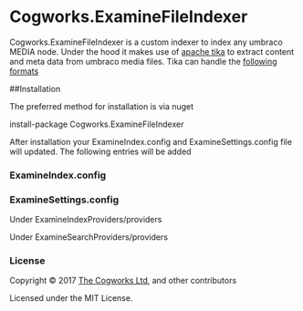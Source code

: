 # Cogworks.ExamineFileIndexer

Cogworks.ExamineFileIndexer is a custom indexer to index any umbraco MEDIA node. 
Under the hood it makes use of [apache tika](http://tika.apache.org/) to extract content and meta data from umbraco media files. 
Tika can handle the [following formats](http://tika.apache.org/1.2/formats.html)

##Installation

The preferred method for installation is via nuget 

install-package Cogworks.ExamineFileIndexer

After installation your ExamineIndex.config and ExamineSettings.config file will updated.  The following entries will be added

### ExamineIndex.config ###

  <IndexSet SetName="MediaIndexSet" IndexPath="~/App_Data/TEMP/ExamineIndexes/MediaIndexSet">
    <IndexAttributeFields>
      <add Name="id" />
      <add Name="nodeName" />
      <add Name="updateDate" />
      <add Name="writerName" />
      <add Name="path" />
      <add Name="nodeTypeAlias" />
      <add Name="parentID" />
    </IndexAttributeFields>
    <IncludeNodeTypes>
      <add Name="File" />
    </IncludeNodeTypes>
  </IndexSet>
  
### ExamineSettings.config ###
Under ExamineIndexProviders/providers
 <add name="MediaIndexer" type="Cogworks.ExamineFileIndexer.UmbracoMediaFileIndexer, Cogworks.ExamineFileIndexer" extensions=".pdf,.docx" umbracoFileProperty="umbracoFile" />

Under ExamineSearchProviders/providers

<add name="MediaSearcher" type="UmbracoExamine.UmbracoExamineSearcher, UmbracoExamine" indexSet="MediaIndexSet" analyzer="Lucene.Net.Analysis.Standard.StandardAnalyzer, Lucene.Net" />
 
### License ###

Copyright &copy; 2017 [The Cogworks Ltd](http://www.thecogworks.com/), and other contributors

Licensed under the MIT License.